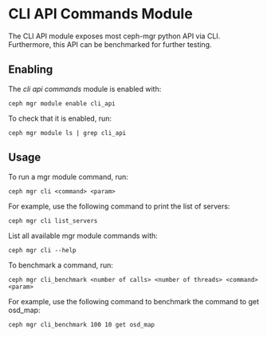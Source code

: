 # CLI API Commands Module

The CLI API module exposes most ceph-mgr python API via CLI.
Furthermore, this API can be benchmarked for further testing.

## Enabling

The *cli api commands* module is enabled with:

    ceph mgr module enable cli_api

To check that it is enabled, run:

    ceph mgr module ls | grep cli_api

## Usage

To run a mgr module command, run:

    ceph mgr cli <command> <param>

For example, use the following command to print the list of servers:

    ceph mgr cli list_servers

List all available mgr module commands with:

    ceph mgr cli --help

To benchmark a command, run:

    ceph mgr cli_benchmark <number of calls> <number of threads> <command> <param>

For example, use the following command to benchmark the command to get
osd_map:

    ceph mgr cli_benchmark 100 10 get osd_map
